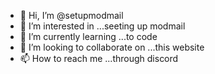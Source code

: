 - 👋 Hi, I’m @setupmodmail 
- 👀 I’m interested in ...seeting up modmail
- 🌱 I’m currently learning ...to code
- 💞️ I’m looking to collaborate on ...this website
- 📫 How to reach me ...through discord


